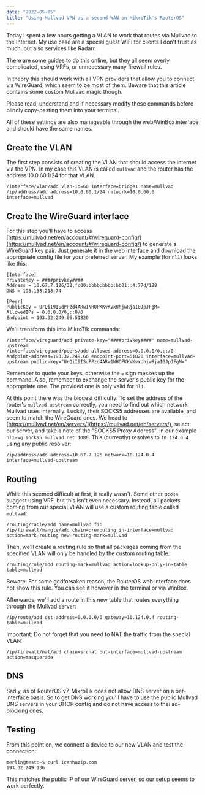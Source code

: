 ```yaml
---
date: "2022-05-05"
title: "Using Mullvad VPN as a second WAN on MikroTik's RouterOS"
---
```


Today I spent a few hours getting a VLAN to work that routes via Mullvad to the Internet. My use case are a special guest WiFi for clients I don't trust as much, but also services like Radarr.

There are some guides to do this online, but they all seem overly complicated, using VRFs, or unnecessary many firewall rules.

In theory this should work with all VPN providers that allow you to connect via WireGuard, which seem to be most of them. Beware that this article contains some custom Mullvad magic though.

Please read, understand and if necessary modify these commands before blindly copy-pasting them into your terminal.

All of these settings are also manageable through the web/WinBox interface and should have the same names.

## Create the VLAN

The first step consists of creating the VLAN that should access the internet via the VPN. In my case this VLAN is called `mullvad` and the router has the address 10.0.60.1/24 for that VLAN.

```
/interface/vlan/add vlan-id=60 interface=bridge1 name=mullvad
/ip/address/add address=10.0.60.1/24 network=10.0.60.0 interface=mullvad
```

## Create the WireGuard interface

For this step you'll have to access [https://mullvad.net/en/account/#/wireguard-config/](https://mullvad.net/en/account/#/wireguard-config/) to generate a WireGuard key pair. Just generate it in the web interface and download the appropriate config file for your preferred server. My example (for `nl1`) looks like this:

```
[Interface]
PrivateKey = ####privkey####
Address = 10.67.7.126/32,fc00:bbbb:bbbb:bb01::4:77d/128
DNS = 193.138.218.74

[Peer]
PublicKey = UrQiI9ISdPPzd4ARw1NHOPKKvKvxUhjwRjaI0JpJFgM=
AllowedIPs = 0.0.0.0/0,::0/0
Endpoint = 193.32.249.66:51820
```

We'll transform this into MikroTik commands:

```
/interface/wireguard/add private-key="####privkey####" name=mullvad-upstream
/interface/wireguard/peers/add allowed-address=0.0.0.0/0,::/0 endpoint-address=193.32.249.66 endpoint-port=51820 interface=mullvad-upstream public-key="UrQiI9ISdPPzd4ARw1NHOPKKvKvxUhjwRjaI0JpJFgM="
```

Remember to quote your keys, otherwise the `=` sign messes up the command. Also, remember to exchange the server's public key for the appropriate one. The provided one is only valid for `nl1`.

At this point there was the biggest difficulty: To set the address of the router's `mullvad-upstream` correctly, you need to find out which network Mullvad uses internally. Luckily, their SOCKS5 addresses are available, and seem to match the WireGuard ones. We head to [https://mullvad.net/en/servers/](https://mullvad.net/en/servers/), select our server, and take a note of the "SOCKS5 Proxy Address", in our example `nl1-wg.socks5.mullvad.net:1080`. This (currently) resolves to `10.124.0.4` using any public resolver:

```
/ip/address/add address=10.67.7.126 network=10.124.0.4 interface=mullvad-upstream
```

## Routing

While this seemed difficult at first, it really wasn't. Some other posts suggest using VRF, but this isn't even necessary. Instead, all packets coming from our special VLAN will use a custom routing table called `mullvad`:

```
/routing/table/add name=mullvad fib
/ip/firewall/mangle/add chain=prerouting in-interface=mullvad action=mark-routing new-routing-mark=mullvad
```

Then, we'll create a routing rule so that all packages coming from the specified VLAN will only be handled by the custom routing table:

```
/routing/rule/add routing-mark=mullvad action=lookup-only-in-table table=mullvad
```

Beware: For some godforsaken reason, the RouterOS web interface does not show this rule. You can see it however in the terminal or via WinBox.

Afterwards, we'll add a route in this new table that routes everything through the Mullvad server:

```
/ip/route/add dst-address=0.0.0.0/0 gateway=10.124.0.4 routing-table=mullvad
```

Important: Do not forget that you need to NAT the traffic from the special VLAN:

```
/ip/firewall/nat/add chain=srcnat out-interface=mullvad-upstream action=masquerade
```

## DNS

Sadly, as of RouterOS v7, MikroTik does not allow DNS server on a per-interface basis. So to get DNS working you'll have to use the public Mullvad DNS servers in your DHCP config and do not have access to thei ad-blocking ones.

## Testing

From this point on, we connect a device to our new VLAN and test the connection:

```
merlin@test:~$ curl icanhazip.com
193.32.249.136
```

This matches the public IP of our WireGuard server, so our setup seems to work perfectly.
